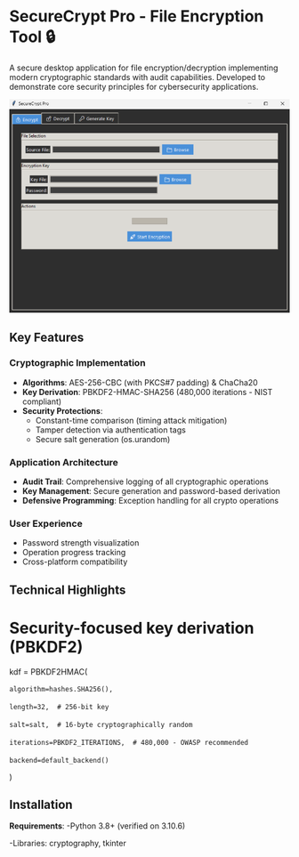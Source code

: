 #  SecureCrypt Pro - File Encryption Tool 🔒


A secure desktop application for file encryption/decryption implementing modern cryptographic standards with audit capabilities. Developed to demonstrate core security principles for cybersecurity applications.

![Screenshot](screenshot.png)
## Key Features

### Cryptographic Implementation
- **Algorithms**: AES-256-CBC (with PKCS#7 padding) & ChaCha20
- **Key Derivation**: PBKDF2-HMAC-SHA256 (480,000 iterations - NIST compliant)
- **Security Protections**:
  - Constant-time comparison (timing attack mitigation)
  - Tamper detection via authentication tags
  - Secure salt generation (os.urandom)

### Application Architecture
- **Audit Trail**: Comprehensive logging of all cryptographic operations
- **Key Management**: Secure generation and password-based derivation
- **Defensive Programming**: Exception handling for all crypto operations

### User Experience
- Password strength visualization
- Operation progress tracking
- Cross-platform compatibility 

## Technical Highlights

# Security-focused key derivation (PBKDF2)
kdf = PBKDF2HMAC(

    algorithm=hashes.SHA256(),
    
    length=32,  # 256-bit key
    
    salt=salt,  # 16-byte cryptographically random
    
    iterations=PBKDF2_ITERATIONS,  # 480,000 - OWASP recommended
    
    backend=default_backend()
)

## Installation

 **Requirements**:
   -Python 3.8+ (verified on 3.10.6)
   
   -Libraries: cryptography, tkinter


